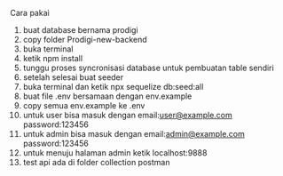 Cara pakai
1. buat database bernama prodigi
2. copy folder Prodigi-new-backend
3. buka terminal
4. ketik npm install
5. tunggu proses syncronisasi database untuk pembuatan table sendiri
6. setelah selesai buat seeder
7. buka terminal dan ketik npx sequelize db:seed:all
8. buat file .env bersamaan dengan env.example
9. copy semua env.example ke .env
10. untuk user bisa masuk dengan email:user@example.com password:123456
11. untuk admin bisa masuk dengan email:admin@example.com password:123456
12. untuk menuju halaman admin ketik localhost:9888
13. test api ada di folder collection postman